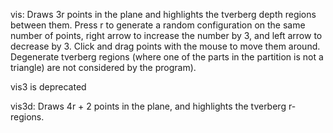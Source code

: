 vis: Draws 3r points in the plane and highlights the tverberg depth regions between them. Press r to generate a random configuration on the same number of points, right arrow to increase the number by 3, and left arrow to decrease by 3. Click and drag points with the mouse to move them around. Degenerate tverberg regions (where one of the parts in the partition is not a triangle) are not considered by the program).

vis3 is deprecated

vis3d: Draws 4r + 2 points in the plane, and highlights the tverberg r-regions. 
